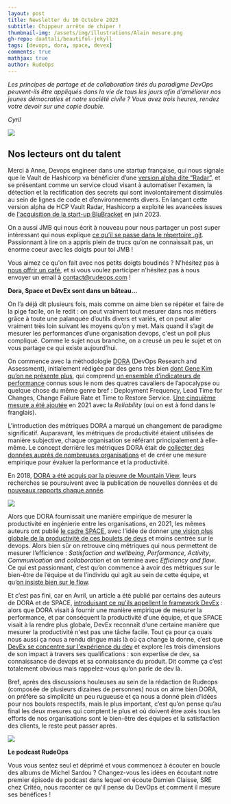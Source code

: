 ```yaml
---
layout: post
title: Newsletter du 16 Octobre 2023
subtitle: Chippeur arrête de chiper !	
thumbnail-img: /assets/img/illustrations/Alain mesure.png
gh-repo: daattali/beautiful-jekyll
tags: [devops, dora, space, devex]
comments: true
mathjax: true
author: RudeOps
---
```


_Les principes de partage et de collaboration tirés du paradigme DevOps peuvent-ils être appliqués dans la vie de tous les jours afin d'améliorer nos jeunes démocraties et notre société civile ? Vous avez trois heures, rendez votre devoir sur une copie double._

_Cyril_  

![](https://storage.mlcdn.com/account_image/325165/6gfpFKWwzuPlAg7h7CX6uO0vgrKitP8PvJHaCUoa.png)

## Nos lecteurs ont du talent

Merci à Anne, Devops engineer dans une startup française, qui nous signale que le Vault de Hashicorp va bénéficier d’une  [version alpha dite “Radar”](https://www.hashicorp.com/blog/new-hcp-vault-secrets-radar-and-other-features-fight-secrets-sprawl), et se présentant comme un service cloud visant à automatiser l'examen, la détection et la rectification des secrets qui sont involontairement dissimulés au sein de lignes de code et d’environnements divers. En lançant cette version alpha de HCP Vault Radar, Hashicorp a exploité les avancées issues de  [l'acquisition de la start-up BluBracket](https://www.hashicorp.com/blog/announcing-acquisition-of-blubracket)  en juin 2023.

On a aussi JMB qui nous écrit à nouveau pour nous partager un post super intéressant qui nous explique  [ce qu’il se passe dans le répertoire .git](https://blog.meain.io/2023/what-is-in-dot-git/). Passionnant à lire on a appris plein de trucs qu’on ne connaissait pas, un énorme coeur avec les doigts pour toi JMB !  

Vous aimez ce qu'on fait avec nos petits doigts boudinés ? N'hésitez pas à  [nous offrir un café](https://www.buymeacoffee.com/rudeops), et si vous voulez participer n'hésitez pas à nous envoyer un email à  [contact@rudeops.com](mailto:contact@rudeops.com)  !

**Dora, Space et DevEx sont dans un bâteau...**

On l’a déjà dit plusieurs fois, mais comme on aime bien se répéter et faire de la pige facile, on le redit : on peut vraiment tout mesurer dans nos métiers grâce à toute une palanquée d’outils divers et variés, et on peut aller vraiment très loin suivant les moyens qu’on y met. Mais quand il s’agit de mesurer les performances d’une organisation devops, c'est un poil plus compliqué. Comme le sujet nous branche, on a creusé un peu le sujet et on vous partage ce qui existe aujourd’hui.

On commence avec la méthodologie  [DORA](https://docs.gitlab.com/ee/user/analytics/dora_metrics.html) (DevOps Research and Assessment), initialement rédigée par des gens très bien  [dont Gene Kim qu’on ne présente plus](https://datascientest.com/gene-kim-devops-tout-savoir), qui comprend  [un ensemble d'indicateurs de performance](https://cloud.google.com/blog/products/devops-sre/using-the-four-keys-to-measure-your-devops-performance?hl=en)  connus sous le nom des quatres cavaliers de l’apocalypse ou quelque chose du même genre bref : Deployment Frequency, Lead Time for Changes, Change Failure Rate et Time to Restore Service.  [Une cinquième mesure a été ajoutée](https://cloud.google.com/blog/products/devops-sre/announcing-dora-2021-accelerate-state-of-devops-report?hl=en)  en 2021 avec la  _Reliability_  (oui on est à fond dans le franglais).

L'introduction des métriques DORA a marqué un changement de paradigme significatif. Auparavant, les métriques de productivité étaient utilisées de manière subjective, chaque organisation se référant principalement à elle-même. Le concept derrière les métriques DORA était de  [collecter des données auprès de nombreuses organisations](https://devcycle.com/blog/the-ultimate-guide-to-dora-metrics)  et de créer une mesure empirique pour évaluer la performance et la productivité.

En 2018,  [DORA a été acquis par la pieuvre de Mountain View](https://dora.dev/news/dora-joins-google-cloud/), leurs recherches se poursuivent avec la publication de nouvelles données et de  [nouveaux rapports chaque année](https://cloud.google.com/devops/state-of-devops?hl=fr).

![](https://storage.mlcdn.com/account_image/325165/ewE9lyksZXFUd6IsPtO2LnEsAG89mvMcj6nhos2K.png)

Alors que DORA fournissait une manière empirique de mesurer la productivité en ingénierie entre les organisations, en 2021, les mêmes auteurs ont publié  [le cadre SPACE](https://octopus.com/devops/metrics/space-framework/), avec l'idée de donner  [une vision plus globale de la productivité de ces boulets de devs](https://www.red-gate.com/blog/database-devops/what-is-the-space-developer-productivity-framework)  et moins centrée sur le devops. Alors bien sûr on retrouve cinq métriques qui nous permettent de mesurer l’efficience :  _Satisfaction and wellbeing_,  _Performance_,  _Activity_,  _Communication and collaboration_  et on termine avec  _Efficiency and flow_. Ce qui est passionnant, c’est qu’on commence à avoir des métriques sur le bien-être de l’équipe et de l’individu qui agit au sein de cette équipe, et qu’[on insiste bien sur le flow](https://www.lucidchart.com/blog/devops-process-flow).

Et c’est pas fini, car en Avril, un article a été publié par certains des auteurs de DORA et de SPACE,  [introduisant ce qu'ils appellent le framework DevEx](https://www.getport.io/blog/developer-experience)  : alors que DORA visait à fournir une manière empirique de mesurer la performance, et par conséquent la productivité d'une équipe, et que SPACE visait à la rendre plus globale, DevEx reconnaît d'une certaine manière que mesurer la productivité n'est pas une tâche facile. Tout ça pour ça ouais nous aussi ça nous a rendu dingue mais là où ça change la donne, c’est que  [DevEx se concentre sur l'expérience du dev](https://www.infoq.com/articles/devex-metrics-framework/)  et explore les trois dimensions de son impact à travers ses qualifications : son expertise de dev, sa connaissance de devops et sa connaissance du produit. Dit comme ça c’est totalement obvious mais rappelez-vous qu’on parle de dev là.

Bref, après des discussions houleuses au sein de la rédaction de Rudeops (composée de plusieurs dizaines de personnes) nous on aime bien DORA, on préfère sa simplicité un peu rugueuse et ça nous a donné plein d’idées pour nos boulots respectifs, mais le plus important, c’est qu’on pense qu’au final les deux mesures qui comptent le plus et où doivent être axés tous les efforts de nos organisations sont le bien-être des équipes et la satisfaction des clients, le reste peut passer après.

  

![](https://storage.mlcdn.com/account_image/325165/Bgpcb7NSvVCGwSpHQgh1Mx1O6lX5mtftUcKUtHwg.png)

**Le podcast RudeOps**

Vous vous sentez seul et déprimé et vous commencez à écouter en boucle des albums de Michel Sardou ? Changez-vous les idées en écoutant notre premier épisode de podcast dans lequel on écoute Damien Claisse, SRE chez Critéo, nous raconter ce qu'il pense du DevOps et comment il mesure ses bénéfices !